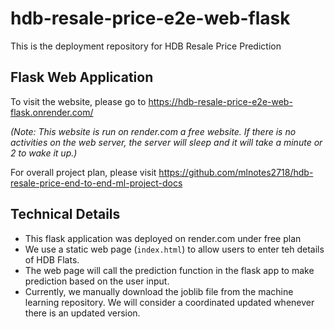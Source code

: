 # hdb-resale-price-e2e-web-flask

This is the deployment repository for HDB Resale Price Prediction

## Flask Web Application
To visit the website, please go to https://hdb-resale-price-e2e-web-flask.onrender.com/ 

*(Note: This website is run on render.com a free website. If there is no activities on the web server, the server will sleep and it will take a minute or 2 to wake it up.)*

For overall project plan, please visit https://github.com/mlnotes2718/hdb-resale-price-end-to-end-ml-project-docs 

## Technical Details
- This flask application was deployed on render.com under free plan
- We use a static web page (`index.html`) to allow users to enter teh details of HDB Flats.
- The web page will call the prediction function in the flask app to make prediction based on the user input.
- Currently, we manually download the joblib file from the machine learning repository. We will consider a coordinated updated whenever there is an updated version. 
